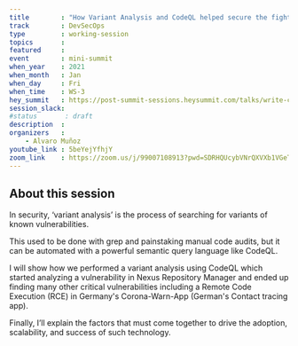 ```yaml
---
title        : "How Variant Analysis and CodeQL helped secure the fight against COVID-19"
track        : DevSecOps
type         : working-session
topics       :
featured     :
event        : mini-summit
when_year    : 2021
when_month   : Jan
when_day     : Fri
when_time    : WS-3
hey_summit   : https://post-summit-sessions.heysummit.com/talks/write-codeql-queries/
session_slack:
#status       : draft
description  :
organizers   :
    - Alvaro Muñoz
youtube_link : 5beYejYfhjY
zoom_link    : https://zoom.us/j/99007108913?pwd=SDRHQUcybVNrQXVXb1VGeTMwT0o3Zz0
---
```


## About this session
In security, ‘variant analysis’ is the process of searching for variants of known vulnerabilities.

This used to be done with grep and painstaking manual code audits, but it can be automated with a
powerful semantic query language like CodeQL.

I will show how we performed a variant analysis using CodeQL which started analyzing a vulnerability
in Nexus Repository Manager and ended up finding many other critical vulnerabilities including a
Remote Code Execution (RCE) in Germany's Corona-Warn-App (German's Contact tracing app).

Finally, I’ll explain the factors that must come together to drive the adoption, scalability,
and success of such technology.
